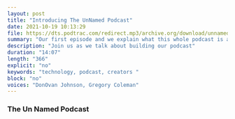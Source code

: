 ```yaml
---
layout: post
title: "Introducing The UnNamed Podcast"
date: 2021-10-19 10:13:29
file: https://dts.podtrac.com/redirect.mp3/archive.org/download/unnamed-podcast-ep-1/Unnamed%20Podcast%20Ep1.mp3
summary: "Our first episode and we explain what this whole podcast is about."
description: "Join us as we talk about building our podcast"
duration: "14:07" 
length: "366"
explicit: "no" 
keywords: "technology, podcast, creators "
block: "no" 
voices: "DonOvan Johnson, Gregory Coleman"
---
```


### The Un Named Podcast

